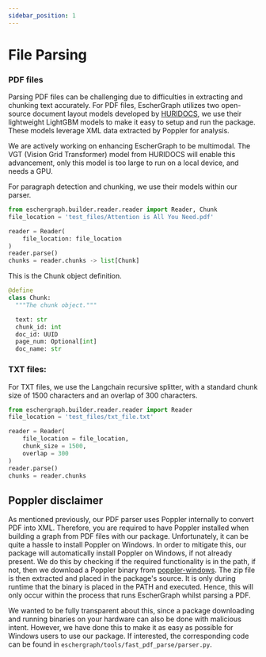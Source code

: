 ```yaml
---
sidebar_position: 1
---
```


# File Parsing

### PDF files

Parsing PDF files can be challenging due to difficulties in extracting and chunking text accurately. For PDF files, EscherGraph utilizes two open-source document layout models developed by [HURIDOCS](https://github.com/huridocs/pdf-document-layout-analysis), we use their lightweight LightGBM models to make it easy to setup and run the package. These models leverage XML data extracted by Poppler for analysis.

We are actively working on enhancing EscherGraph to be multimodal. The VGT (Vision Grid Transformer) model from HURIDOCS will enable this advancement, only this model is too large to run on a local device, and needs a GPU. 

For paragraph detection and chunking, we use their models within our parser.

```python
from eschergraph.builder.reader.reader import Reader, Chunk
file_location = 'test_files/Attention is All You Need.pdf'

reader = Reader(
    file_location: file_location
)
reader.parse()
chunks = reader.chunks -> list[Chunk]
```

This is the Chunk object definition.

```python
@define
class Chunk:
  """The chunk object."""

  text: str
  chunk_id: int
  doc_id: UUID
  page_num: Optional[int]
  doc_name: str
```
### TXT files:
For TXT files, we use the Langchain recursive splitter, with a standard chunk size of 1500 characters and an overlap of 300 characters.
```python
from eschergraph.builder.reader.reader import Reader
file_location = 'test_files/txt_file.txt'

reader = Reader(
    file_location = file_location,
    chunk_size = 1500,
    overlap = 300
)
reader.parse()
chunks = reader.chunks
```

## Poppler disclaimer
As mentioned previously, our PDF parser uses Poppler internally to convert PDF into XML. Therefore, you are required to have Poppler installed when building a graph from PDF files with our package. Unfortunately, it can be quite a hassle to install Poppler on Windows. In order to mitigate this, our package will automatically install Poppler on Windows, if not already present. We do this by checking if the required functionality is in the path, if not, then we download a Poppler binary from [poppler-windows](https://github.com/oschwartz10612/poppler-windows). The zip file is then extracted and placed in the package's source. It is only during runtime that the binary is placed in the PATH and executed. Hence, this will only occur within the process that runs EscherGraph whilst parsing a PDF.

We wanted to be fully transparent about this, since a package downloading and running binaries on your hardware can also be done with malicious intent. However, we have done this to make it as easy as possible for Windows users to use our package. If interested, the corresponding code can be found in `eschergraph/tools/fast_pdf_parse/parser.py`.